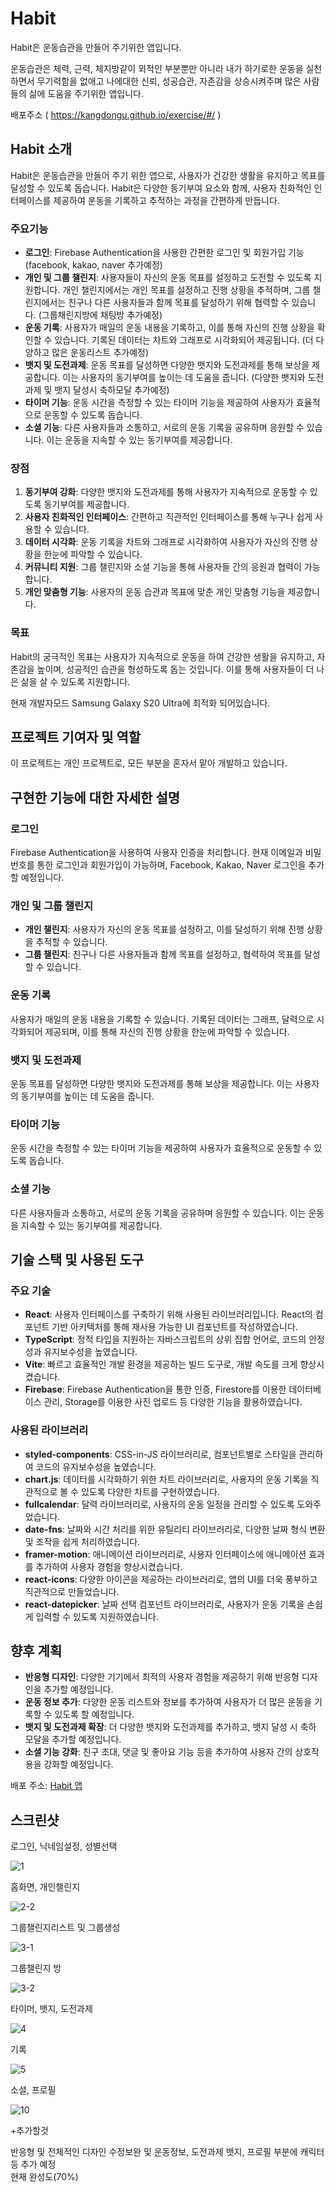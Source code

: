 # Habit

Habit은 운동습관을 만들어 주기위한 앱입니다.

운동습관은 체력, 근력, 체지방같이 외적인 부분뿐만 아니라
내가 하기로한 운동을 실천하면서 무기력함을 없애고 나에대한 신뢰, 성공습관, 자존감을 상승시켜주며 많은 사람들의 삶에 도움을 주기위한 앱입니다.

배포주소 ( https://kangdongu.github.io/exercise/#/ )

## Habit 소개

Habit은 운동습관을 만들어 주기 위한 앱으로, 사용자가 건강한 생활을 유지하고 목표를 달성할 수 있도록 돕습니다. Habit은 다양한 동기부여 요소와 함께, 사용자 친화적인 인터페이스를 제공하여 운동을 기록하고 추적하는 과정을 간편하게 만듭니다.

### 주요기능

- **로그인**: Firebase Authentication을 사용한 간편한 로그인 및 회원가입 기능 (facebook, kakao, naver 추가예정)
- **개인 및 그룹 챌린지**: 사용자들이 자신의 운동 목표를 설정하고 도전할 수 있도록 지원합니다. 개인 챌린지에서는 개인 목표를 설정하고 진행 상황을 추적하며, 그룹 챌린지에서는 친구나 다른 사용자들과 함께 목표를 달성하기 위해 협력할 수 있습니다. (그룹채린지방에 채팅방 추가예정)
- **운동 기록**: 사용자가 매일의 운동 내용을 기록하고, 이를 통해 자신의 진행 상황을 확인할 수 있습니다. 기록된 데이터는 차트와 그래프로 시각화되어 제공됩니다. (더 다양하고 많은 운동리스트 추가예정)
- **뱃지 및 도전과제**: 운동 목표를 달성하면 다양한 뱃지와 도전과제를 통해 보상을 제공합니다. 이는 사용자의 동기부여를 높이는 데 도움을 줍니다. (다양한 뱃지와 도전과제 및 뱃지 달성시 축하모달 추가예정)
- **타이머 기능**: 운동 시간을 측정할 수 있는 타이머 기능을 제공하여 사용자가 효율적으로 운동할 수 있도록 돕습니다.
- **소셜 기능**: 다른 사용자들과 소통하고, 서로의 운동 기록을 공유하며 응원할 수 있습니다. 이는 운동을 지속할 수 있는 동기부여를 제공합니다.

### 장점

1. **동기부여 강화**: 다양한 뱃지와 도전과제를 통해 사용자가 지속적으로 운동할 수 있도록 동기부여를 제공합니다.
2. **사용자 친화적인 인터페이스**: 간편하고 직관적인 인터페이스를 통해 누구나 쉽게 사용할 수 있습니다.
3. **데이터 시각화**: 운동 기록을 차트와 그래프로 시각화하여 사용자가 자신의 진행 상황을 한눈에 파악할 수 있습니다.
4. **커뮤니티 지원**: 그룹 챌린지와 소셜 기능을 통해 사용자들 간의 응원과 협력이 가능합니다.
5. **개인 맞춤형 기능**: 사용자의 운동 습관과 목표에 맞춘 개인 맞춤형 기능을 제공합니다.

### 목표

Habit의 궁극적인 목표는 사용자가 지속적으로 운동을 하여 건강한 생활을 유지하고, 자존감을 높이며, 성공적인 습관을 형성하도록 돕는 것입니다. 이를 통해 사용자들이 더 나은 삶을 살 수 있도록 지원합니다.

현재 개발자모드 Samsung Galaxy S20 Ultra에 최적화 되어있습니다.

## 프로젝트 기여자 및 역할

이 프로젝트는 개인 프로젝트로, 모든 부분을 혼자서 맡아 개발하고 있습니다. 

## 구현한 기능에 대한 자세한 설명

### 로그인
Firebase Authentication을 사용하여 사용자 인증을 처리합니다. 현재 이메일과 비밀번호를 통한 로그인과 회원가입이 가능하며, Facebook, Kakao, Naver 로그인을 추가할 예정입니다.

### 개인 및 그룹 챌린지
- **개인 챌린지**: 사용자가 자신의 운동 목표를 설정하고, 이를 달성하기 위해 진행 상황을 추적할 수 있습니다. 
- **그룹 챌린지**: 친구나 다른 사용자들과 함께 목표를 설정하고, 협력하여 목표를 달성할 수 있습니다.

### 운동 기록
사용자가 매일의 운동 내용을 기록할 수 있습니다. 기록된 데이터는 그래프, 달력으로 시각화되어 제공되며, 이를 통해 자신의 진행 상황을 한눈에 파악할 수 있습니다.

### 뱃지 및 도전과제
운동 목표를 달성하면 다양한 뱃지와 도전과제를 통해 보상을 제공합니다. 이는 사용자의 동기부여를 높이는 데 도움을 줍니다.

### 타이머 기능
운동 시간을 측정할 수 있는 타이머 기능을 제공하여 사용자가 효율적으로 운동할 수 있도록 돕습니다.

### 소셜 기능
다른 사용자들과 소통하고, 서로의 운동 기록을 공유하며 응원할 수 있습니다. 이는 운동을 지속할 수 있는 동기부여를 제공합니다.

## 기술 스택 및 사용된 도구

### 주요 기술

- **React**: 사용자 인터페이스를 구축하기 위해 사용된 라이브러리입니다. React의 컴포넌트 기반 아키텍처를 통해 재사용 가능한 UI 컴포넌트를 작성하였습니다.
- **TypeScript**: 정적 타입을 지원하는 자바스크립트의 상위 집합 언어로, 코드의 안정성과 유지보수성을 높였습니다.
- **Vite**: 빠르고 효율적인 개발 환경을 제공하는 빌드 도구로, 개발 속도를 크게 향상시켰습니다.
- **Firebase**: Firebase Authentication을 통한 인증, Firestore를 이용한 데이터베이스 관리, Storage를 이용한 사진 업로드 등 다양한 기능을 활용하였습니다.

### 사용된 라이브러리

- **styled-components**: CSS-in-JS 라이브러리로, 컴포넌트별로 스타일을 관리하여 코드의 유지보수성을 높였습니다.
- **chart.js**: 데이터를 시각화하기 위한 차트 라이브러리로, 사용자의 운동 기록을 직관적으로 볼 수 있도록 다양한 차트를 구현하였습니다.
- **fullcalendar**: 달력 라이브러리로, 사용자의 운동 일정을 관리할 수 있도록 도와주었습니다.
- **date-fns**: 날짜와 시간 처리를 위한 유틸리티 라이브러리로, 다양한 날짜 형식 변환 및 조작을 쉽게 처리하였습니다.
- **framer-motion**: 애니메이션 라이브러리로, 사용자 인터페이스에 애니메이션 효과를 추가하여 사용자 경험을 향상시켰습니다.
- **react-icons**: 다양한 아이콘을 제공하는 라이브러리로, 앱의 UI를 더욱 풍부하고 직관적으로 만들었습니다.
- **react-datepicker**: 날짜 선택 컴포넌트 라이브러리로, 사용자가 운동 기록을 손쉽게 입력할 수 있도록 지원하였습니다.

## 향후 계획

- **반응형 디자인**: 다양한 기기에서 최적의 사용자 경험을 제공하기 위해 반응형 디자인을 추가할 예정입니다.
- **운동 정보 추가**: 다양한 운동 리스트와 정보를 추가하여 사용자가 더 많은 운동을 기록할 수 있도록 할 예정입니다.
- **뱃지 및 도전과제 확장**: 더 다양한 뱃지와 도전과제를 추가하고, 뱃지 달성 시 축하 모달을 추가할 예정입니다.
- **소셜 기능 강화**: 친구 초대, 댓글 및 좋아요 기능 등을 추가하여 사용자 간의 상호작용을 강화할 예정입니다.

배포 주소: [Habit 앱](https://kangdongu.github.io/exercise/#/)

## 스크린샷

로그인, 닉네임설정, 성별선택

![1](https://github.com/kangdongu/exercise/assets/162076741/e73be311-a56a-4566-8308-9d51fbabc3c2)


홈화면, 개인챌린지

![2-2](https://github.com/kangdongu/exercise/assets/162076741/984969ae-af57-45d4-96f5-8ffbbf6a0052)


그룹챌린지리스트 및 그룹생성

![3-1](https://github.com/kangdongu/exercise/assets/162076741/380e8417-214a-44e3-bba6-3a9af092a83c)


그룹챌린지 방

![3-2](https://github.com/kangdongu/exercise/assets/162076741/5c2992ef-4f42-4767-a40e-295634f87c9c)

타이머, 뱃지, 도전과제

![4](https://github.com/kangdongu/exercise/assets/162076741/814d159f-4177-4f8a-80a9-4401555417d2)


기록

![5](https://github.com/kangdongu/exercise/assets/162076741/f2d6607e-0a03-4785-bf7b-11e9adc060b5)


소셜, 프로필

![10](https://github.com/kangdongu/exercise/assets/162076741/fe488bf0-a954-4095-b65f-4c54540c91e0)

+추가할것

반응형 및 전체적인 디자인 수정보완 및 운동정보, 도전과제 뱃지, 프로필 부분에 캐릭터 등 추가 예정<br /> 현재 완성도(70%)
